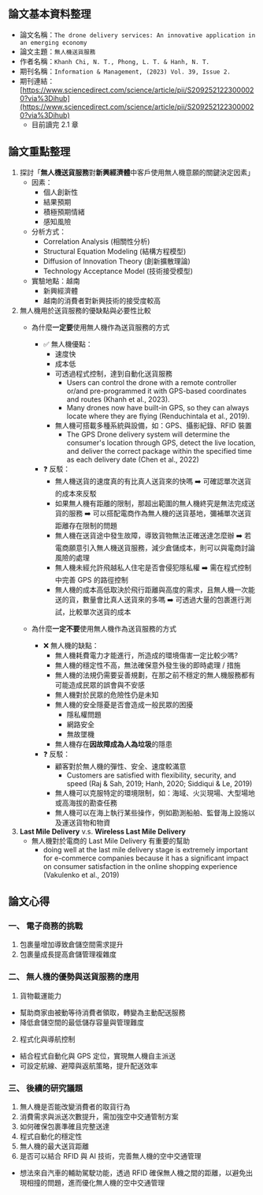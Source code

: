 ## 論文基本資料整理
- 論文名稱：`The drone delivery services: An innovative application in an emerging economy`
- 論文主題：`無人機送貨服務`
- 作者名稱：`Khanh Chi, N. T., Phong, L. T. & Hanh, N. T.`
- 期刊名稱：`Information & Management, (2023) Vol. 39, Issue 2.`
- 期刊連結：[https://www.sciencedirect.com/science/article/pii/S2092521223000020?via%3Dihub](https://www.sciencedirect.com/science/article/pii/S2092521223000020?via%3Dihub)
  - 目前讀完 2.1 章
## 論文重點整理
1. 探討「**無人機送貨服務**對**新興經濟體**中客戶使用無人機意願的關鍵決定因素」
    - 因素：
      - 個人創新性
      - 結果預期
      - 積極預期情緒
      - 感知風險  
    - 分析方式：
      - Correlation Analysis (相關性分析)
      - Structural Equation Modeling (結構方程模型)
      - Diffusion of Innovation Theory (創新擴散理論)
      - Technology Acceptance Model (技術接受模型)
    - 實驗地點：越南
      - 新興經濟體
      - 越南的消費者對新興技術的接受度較高
2. 無人機用於送貨服務的優缺點與必要性比較
    - 為什麼**一定要**使用無人機作為送貨服務的方式
      - ✅ 無人機優點：
        - 速度快
        - 成本低
        - 可透過程式控制，達到自動化送貨服務
          - Users can control the drone with a remote controller or/and pre-programmed it with GPS-based coordinates and routes (Khanh et al., 2023).
          - Many drones now have built-in GPS, so they can always locate where they are flying (Renduchintala et al., 2019).
        - 無人機可搭載多種系統與設備，如：GPS、攝影紀錄、RFID 裝置
          - The GPS Drone delivery system will determine the consumer's location through GPS, detect the live location, and deliver the correct package within the specified time as each delivery date (Chen et al., 2022)
      - ❓ 反駁：
        - 無人機送貨的速度真的有比真人送貨來的快嗎 ➡️ 可確認單次送貨的成本來反駁
        - 如果無人機有距離的限制，那超出範圍的無人機終究是無法完成送貨的服務 ➡️ 可以搭配電商作為無人機的送貨基地，彌補單次送貨距離存在限制的問題
        - 無人機在送貨途中發生故障，導致貨物無法正確送達怎麼辦 ➡️ 若電商願意引入無人機送貨服務，減少倉儲成本，則可以與電商討論風險的處理
        - 無人機未經允許飛越私人住宅是否會侵犯隱私權 ➡️ 需在程式控制中完善 GPS 的路徑控制
        - 無人機的成本高低取決於飛行距離與高度的需求，且無人機一次能送的貨，數量會比真人送貨來的多嗎 ➡️ 可透過大量的包裹進行測試，比較單次送貨的成本
    
    - 為什麼**一定不要**使用無人機作為送貨服務的方式
      - ❌ 無人機的缺點：
        - 無人機耗費電力才能進行，所造成的環境傷害一定比較少嗎?
        - 無人機的穩定性不高，無法確保意外發生後的即時處理 / 措施
        - 無人機的法規仍需要妥善規劃，在那之前不穩定的無人機服務都有可能造成民眾的誤會與不安感
        - 無人機對於民眾的危險性仍是未知
        - 無人機的安全隱憂是否會造成一般民眾的困擾
          - 隱私權問題
          - 網路安全
          - 無故墜機
        - 無人機存在**因故障成為人為垃圾**的隱患
      - ❓ 反駁：
        - 顧客對於無人機的彈性、安全、速度較滿意
          - Customers are satisfied with flexibility, security, and speed (Raj & Sah, 2019; Hanh, 2020; Siddiqui & Le, 2019)
        - 無人機可以克服特定的環境限制，如：海域、火災現場、大型場地或高海拔的勘查任務
        - 無人機可以在海上執行某些操作，例如勘測船舶、監督海上設施以及運送貨物和物資
3. **Last Mile Delivery** v.s. **Wireless Last Mile Delivery**
    - 無人機對於電商的 Last Mile Delivery 有重要的幫助
      - doing well at the last mile delivery stage is extremely important for e-commerce companies because it has a significant impact on consumer satisfaction in the online shopping experience (Vakulenko et al., 2019)

## 論文心得

### 一、 電子商務的挑戰
1. 包裹量增加導致倉儲空間需求提升
2. 包裹量成長提高倉儲管理複雜度

### 二、 無人機的優勢與送貨服務的應用
1. 貨物載運能力
  - 幫助商家由被動等待消費者領取，轉變為主動配送服務
  - 降低倉儲空間的最低儲存容量與管理難度
2. 程式化與導航控制
  - 結合程式自動化與 GPS 定位，實現無人機自主派送
  - 可設定航線、避障與返航策略，提升配送效率

### 三、 後續的研究議題
1. 無人機是否能改變消費者的取貨行為
2. 消費需求與派送次數提升，需加強空中交通管制方案
3. 如何確保包裹準確且完整送達
4. 程式自動化的穩定性
5. 無人機的最大送貨距離
6. 是否可以結合 RFID 與 AI 技術，完善無人機的空中交通管理
  - 想法來自汽車的輔助駕駛功能，透過 RFID 確保無人機之間的距離，以避免出現相撞的問題，進而優化無人機的空中交通管理
